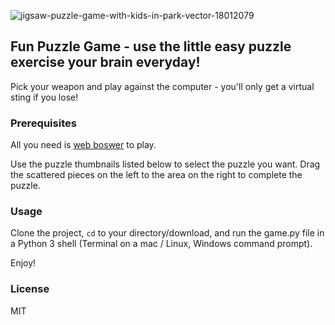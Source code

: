 ![jigsaw-puzzle-game-with-kids-in-park-vector-18012079](https://user-images.githubusercontent.com/90261613/156909861-9d86ce39-e312-46af-a12a-a1e348f9f146.jpg)
## Fun Puzzle Game - use the little easy puzzle exercise your brain everyday!

Pick your weapon and play against the computer - you'll only get a virtual sting if you lose!

### Prerequisites

All you need is <a href="https://www.python.org/" target="_blank">web boswer</a> to play.

Use the puzzle thumbnails listed below to select the puzzle you want. Drag the scattered pieces on the left to the area on the right to complete the puzzle.

### Usage
Clone the project, <code>cd</code> to your directory/download, and run the game.py file in a Python 3 shell (Terminal on a mac / Linux, Windows command prompt).

Enjoy!

### License 
MIT
